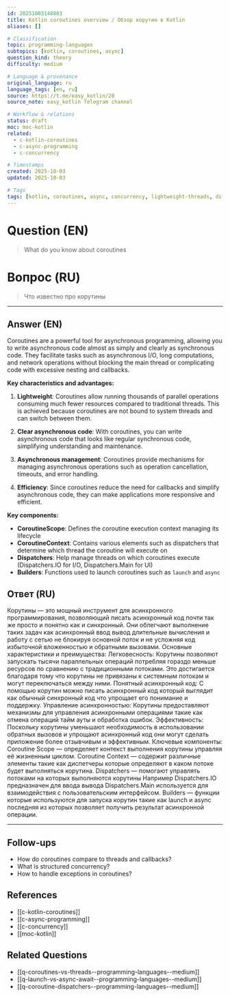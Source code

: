 ```yaml
---
id: 20251003140803
title: Kotlin coroutines overview / Обзор корутин в Kotlin
aliases: []

# Classification
topic: programming-languages
subtopics: [kotlin, coroutines, async]
question_kind: theory
difficulty: medium

# Language & provenance
original_language: ru
language_tags: [en, ru]
source: https://t.me/easy_kotlin/28
source_note: easy_kotlin Telegram channel

# Workflow & relations
status: draft
moc: moc-kotlin
related:
  - c-kotlin-coroutines
  - c-async-programming
  - c-concurrency

# Timestamps
created: 2025-10-03
updated: 2025-10-03

# Tags
tags: [kotlin, coroutines, async, concurrency, lightweight-threads, difficulty/medium, easy_kotlin, lang/ru, programming-languages]
---
```


# Question (EN)
> What do you know about coroutines

# Вопрос (RU)
> Что известно про корутины

---

## Answer (EN)

Coroutines are a powerful tool for asynchronous programming, allowing you to write asynchronous code almost as simply and clearly as synchronous code. They facilitate tasks such as asynchronous I/O, long computations, and network operations without blocking the main thread or complicating code with excessive nesting and callbacks.

**Key characteristics and advantages:**

1. **Lightweight**: Coroutines allow running thousands of parallel operations consuming much fewer resources compared to traditional threads. This is achieved because coroutines are not bound to system threads and can switch between them.

2. **Clear asynchronous code**: With coroutines, you can write asynchronous code that looks like regular synchronous code, simplifying understanding and maintenance.

3. **Asynchronous management**: Coroutines provide mechanisms for managing asynchronous operations such as operation cancellation, timeouts, and error handling.

4. **Efficiency**: Since coroutines reduce the need for callbacks and simplify asynchronous code, they can make applications more responsive and efficient.

**Key components:**
- **CoroutineScope**: Defines the coroutine execution context managing its lifecycle
- **CoroutineContext**: Contains various elements such as dispatchers that determine which thread the coroutine will execute on
- **Dispatchers**: Help manage threads on which coroutines execute (Dispatchers.IO for I/O, Dispatchers.Main for UI)
- **Builders**: Functions used to launch coroutines such as `launch` and `async`

## Ответ (RU)

Корутины — это мощный инструмент для асинхронного программирования, позволяющий писать асинхронный код почти так же просто и понятно как и синхронный. Они облегчают выполнение таких задач как асинхронный ввод вывод длительные вычисления и работу с сетью не блокируя основной поток и не усложняя код избыточной вложенностью и обратными вызовами. Основные характеристики и преимущества: Легковесность: Корутины позволяют запускать тысячи параллельных операций потребляя гораздо меньше ресурсов по сравнению с традиционными потоками. Это достигается благодаря тому что корутины не привязаны к системным потокам и могут переключаться между ними. Понятный асинхронный код: С помощью корутин можно писать асинхронный код который выглядит как обычный синхронный код что упрощает его понимание и поддержку. Управление асинхронностью: Корутины предоставляют механизмы для управления асинхронными операциями такие как отмена операций тайм ауты и обработка ошибок. Эффективность: Поскольку корутины уменьшают необходимость в использовании обратных вызовов и упрощают асинхронный код они могут сделать приложение более отзывчивым и эффективным. Ключевые компоненты: Coroutine Scope — определяет контекст выполнения корутины управляя её жизненным циклом. Coroutine Context — содержит различные элементы такие как диспетчеры которые определяют в каком потоке будет выполняться корутина. Dispatchers — помогают управлять потоками на которых выполняются корутины Например Dispatchers.IO предназначен для ввода вывода Dispatchers.Main используется для взаимодействия с пользовательским интерфейсом. Builders — функции которые используются для запуска корутин такие как launch и async последняя из которых позволяет получить результат асинхронной операции.

---

## Follow-ups
- How do coroutines compare to threads and callbacks?
- What is structured concurrency?
- How to handle exceptions in coroutines?

## References
- [[c-kotlin-coroutines]]
- [[c-async-programming]]
- [[c-concurrency]]
- [[moc-kotlin]]

## Related Questions
- [[q-coroutines-vs-threads--programming-languages--medium]]
- [[q-launch-vs-async-await--programming-languages--medium]]
- [[q-coroutine-dispatchers--programming-languages--medium]]
